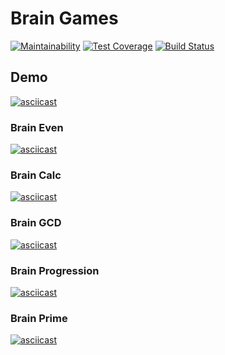 # Brain Games

[![Maintainability](https://api.codeclimate.com/v1/badges/3d69ca3b0d9729538fca/maintainability)](https://codeclimate.com/github/altvec/python-project-lvl1/maintainability)
[![Test Coverage](https://api.codeclimate.com/v1/badges/3d69ca3b0d9729538fca/test_coverage)](https://codeclimate.com/github/altvec/python-project-lvl1/test_coverage)
[![Build Status](https://travis-ci.org/altvec/python-project-lvl1.svg?branch=master)](https://travis-ci.org/altvec/python-project-lvl1)

## Demo

[![asciicast](https://asciinema.org/a/ltqzSqet77oAsj63C4JyMOVWB.svg)](https://asciinema.org/a/ltqzSqet77oAsj63C4JyMOVWB)

### Brain Even

[![asciicast](https://asciinema.org/a/dDPsZi6CELZB4hVg6ACHOTvfB.svg)](https://asciinema.org/a/dDPsZi6CELZB4hVg6ACHOTvfB)

### Brain Calc

[![asciicast](https://asciinema.org/a/xSRJO4RjLOUyTW9oG36Sfuyyp.svg)](https://asciinema.org/a/xSRJO4RjLOUyTW9oG36Sfuyyp)

### Brain GCD

[![asciicast](https://asciinema.org/a/tiAVnhYNWdJnfnOGHXGs5nNFM.svg)](https://asciinema.org/a/tiAVnhYNWdJnfnOGHXGs5nNFM)

### Brain Progression

[![asciicast](https://asciinema.org/a/6Qs2lCxj9iBGX5xnyb84O9WkC.svg)](https://asciinema.org/a/6Qs2lCxj9iBGX5xnyb84O9WkC)

### Brain Prime

[![asciicast](https://asciinema.org/a/BTX9PLEyJy40XoZlLSCpe3Ih7.svg)](https://asciinema.org/a/BTX9PLEyJy40XoZlLSCpe3Ih7)
